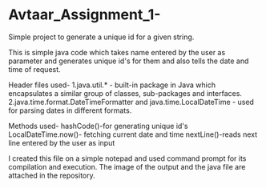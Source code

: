 # Avtaar_Assignment_1-
Simple project to generate a unique id for a given string.

This is simple java code which takes name entered by the user as parameter and generates unique id's for them and also tells the date and time of request.

Header files used- 
1.java.util.* - built-in package in Java which encapsulates a similar group of classes, sub-packages and interfaces.
2.java.time.format.DateTimeFormatter and java.time.LocalDateTime - used for parsing dates in different formats.

Methods used-
hashCode()-for generating unique id's
LocalDateTime.now()- fetching current date and time
nextLine()-reads next line entered by the user as input

I created this file on a simple notepad and used command prompt for its compilation and execution.
The image of the output and the java file are attached in the repository.
